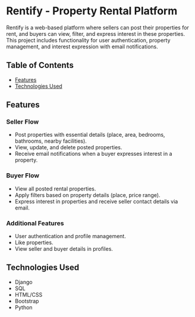 # Rentify - Property Rental Platform

Rentify is a web-based platform where sellers can post their properties for rent, and buyers can view, filter, and express interest in these properties. This project includes functionality for user authentication, property management, and interest expression with email notifications.

## Table of Contents

- [Features](#features)
- [Technologies Used](#technologies-used)

## Features

### Seller Flow
- Post properties with essential details (place, area, bedrooms, bathrooms, nearby facilities).
- View, update, and delete posted properties.
- Receive email notifications when a buyer expresses interest in a property.

### Buyer Flow
- View all posted rental properties.
- Apply filters based on property details (place, price range).
- Express interest in properties and receive seller contact details via email.

### Additional Features
- User authentication and profile management.
- Like properties.
- View seller and buyer details in profiles.

## Technologies Used

- Django
- SQL
- HTML/CSS
- Bootstrap
- Python


